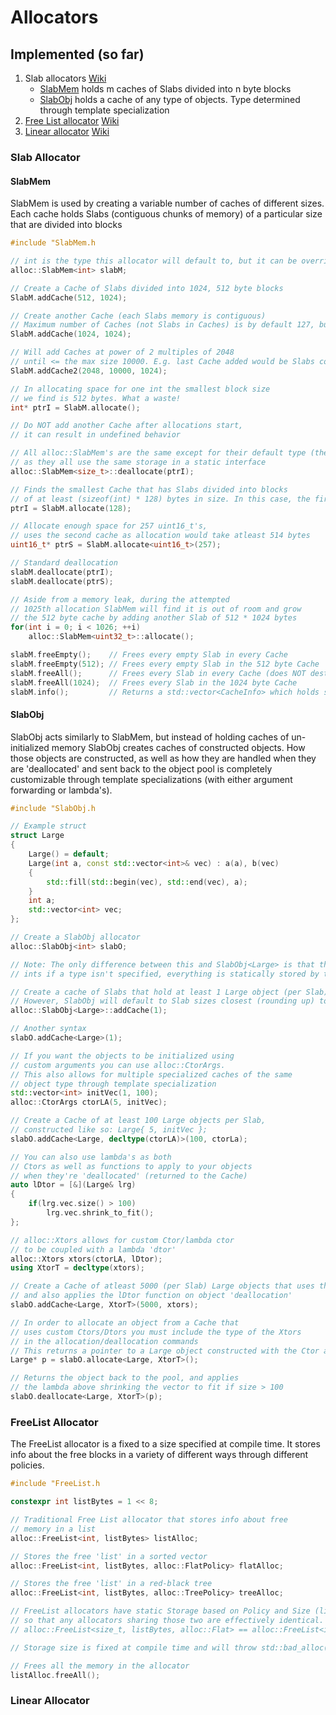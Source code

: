 # Allocators


## Implemented (so far)
1. Slab allocators [Wiki](https://en.wikipedia.org/wiki/Slab_allocation) 
    - [SlabMem](#slabmem) holds m caches of Slabs divided into n byte blocks
    - [SlabObj](#slabobj) holds a cache of any type of objects. Type determined through template specialization
2. [Free List allocator](#freelist-allocator) [Wiki](https://en.wikipedia.org/wiki/Free_list)
3. [Linear allocator](#linear-allocator) [Wiki](https://nfrechette.github.io/2015/05/21/linear_allocator/)

### Slab Allocator
#### SlabMem
SlabMem is used by creating a variable number of caches of different sizes. Each cache holds Slabs (contiguous chunks of memory) of a particular size that are divided into blocks
```cpp
#include "SlabMem.h

// int is the type this allocator will default to, but it can be overridden
alloc::SlabMem<int> slabM;

// Create a Cache of Slabs divided into 1024, 512 byte blocks 
SlabM.addCache(512, 1024);

// Create another Cache (each Slabs memory is contiguous)
// Maximum number of Caches (not Slabs in Caches) is by default 127, but can be changed in SlabMem.h
SlabM.addCache(1024, 1024);

// Will add Caches at power of 2 multiples of 2048
// until <= the max size 10000. E.g. last Cache added would be Slabs containing 1024 8192 byte blocks
SlabM.addCache2(2048, 10000, 1024);

// In allocating space for one int the smallest block size
// we find is 512 bytes. What a waste!
int* ptrI = SlabM.allocate();

// Do NOT add another Cache after allocations start,
// it can result in undefined behavior

// All alloc::SlabMem's are the same except for their default type (the template parameter)
// as they all use the same storage in a static interface
alloc::SlabMem<size_t>::deallocate(ptrI);

// Finds the smallest Cache that has Slabs divided into blocks
// of at least (sizeof(int) * 128) bytes in size. In this case, the first Cache
ptrI = SlabM.allocate(128);

// Allocate enough space for 257 uint16_t's,
// uses the second cache as allocation would take atleast 514 bytes
uint16_t* ptrS = SlabM.allocate<uint16_t>(257);

// Standard deallocation
slabM.deallocate(ptrI);
slabM.deallocate(ptrS);

// Aside from a memory leak, during the attempted
// 1025th allocation SlabMem will find it is out of room and grow
// the 512 byte cache by adding another Slab of 512 * 1024 bytes
for(int i = 0; i < 1026; ++i)
    alloc::SlabMem<uint32_t>::allocate();

slabM.freeEmpty();    // Frees every empty Slab in every Cache
slabM.freeEmpty(512); // Frees every empty Slab in the 512 byte Cache
slabM.freeAll();      // Frees every Slab in every Cache (does NOT destruct anything)
slabM.freeAll(1024);  // Frees every Slab in the 1024 byte Cache
slabM.info();         // Returns a std::vector<CacheInfo> which holds stats about that Caches
```

#### SlabObj
SlabObj acts similarly to SlabMem, but instead of holding caches of un-initialized memory SlabObj creates caches of constructed objects. How those objects are constructed, as well as how they are handled when they are 'deallocated' and sent back to the object pool is completely customizable through template specializations (with either argument forwarding or lambda's). 
```cpp
#include "SlabObj.h

// Example struct
struct Large
{
    Large() = default;
    Large(int a, const std::vector<int>& vec) : a(a), b(vec)
    {
        std::fill(std::begin(vec), std::end(vec), a);
    }
    int a;
    std::vector<int> vec;
};

// Create a SlabObj allocator
alloc::SlabObj<int> slabO; 

// Note: The only difference between this and SlabObj<Large> is that the former will default to allocating 
// ints if a type isn't specified, everything is statically stored by type

// Create a cache of Slabs that hold at least 1 Large object (per Slab) using Large's default Ctor.
// However, SlabObj will default to Slab sizes closest (rounding up) to the nearest page size
alloc::SlabObj<Large>::addCache(1); 

// Another syntax 
slabO.addCache<Large>(1);

// If you want the objects to be initialized using
// custom arguments you can use alloc::CtorArgs.
// This also allows for multiple specialized caches of the same
// object type through template specialization
std::vector<int> initVec(1, 100); 
alloc::CtorArgs ctorLA(5, initVec);

// Create a Cache of at least 100 Large objects per Slab, 
// constructed like so: Large{ 5, initVec };
slabO.addCache<Large, decltype(ctorLA)>(100, ctorLa);

// You can also use lambda's as both
// Ctors as well as functions to apply to your objects
// when they're 'deallocated' (returned to the Cache)
auto lDtor = [&](Large& lrg)
{
    if(lrg.vec.size() > 100)
        lrg.vec.shrink_to_fit();
};

// alloc::Xtors allows for custom Ctor/lambda ctor
// to be coupled with a lambda 'dtor'
alloc::Xtors xtors(ctorLA, lDtor);
using XtorT = decltype(xtors);

// Create a Cache of atleast 5000 (per Slab) Large objects that uses the Ctor above
// and also applies the lDtor function on object 'deallocation'
slabO.addCache<Large, XtorT>(5000, xtors);

// In order to allocate an object from a Cache that
// uses custom Ctors/Dtors you must include the type of the Xtors
// in the allocation/deallocation commands
// This returns a pointer to a Large object constructed with the Ctor above
Large* p = slabO.allocate<Large, XtorT>();

// Returns the object back to the pool, and applies
// the lambda above shrinking the vector to fit if size > 100
slabO.deallocate<Large, XtorT>(p);
```

### FreeList Allocator
The FreeList allocator is a fixed to a size specified at compile time. It stores info about the free blocks in a variety of different ways through different policies.

```cpp
#include "FreeList.h

constexpr int listBytes = 1 << 8;

// Traditional Free List allocator that stores info about free
// memory in a list
alloc::FreeList<int, listBytes> listAlloc;

// Stores the free 'list' in a sorted vector
alloc::FreeList<int, listBytes, alloc::FlatPolicy> flatAlloc; 

// Stores the free 'list' in a red-black tree
alloc::FreeList<int, listBytes, alloc::TreePolicy> treeAlloc; 

// FreeList allocators have static Storage based on Policy and Size (listBytes)
// so that any allocators sharing those two are effectively identical.
// alloc::FreeList<size_t, listBytes, alloc::Flat> == alloc::FreeList<int, listBytes, alloc::Flat> 

// Storage size is fixed at compile time and will throw std::bad_alloc() if it runs out

// Frees all the memory in the allocator 
listAlloc.freeAll();
```

### Linear Allocator
